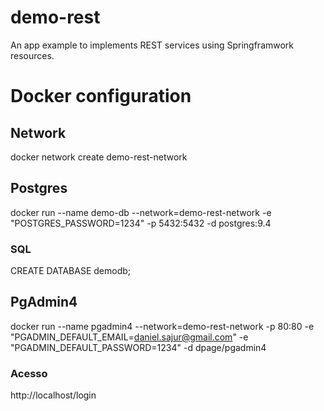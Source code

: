 # demo-rest
An app example to implements REST services using Springframwork resources.

# Docker configuration
## Network
docker network create demo-rest-network
## Postgres
docker run --name demo-db --network=demo-rest-network -e "POSTGRES_PASSWORD=1234" -p 5432:5432 -d postgres:9.4
### SQL
CREATE DATABASE demodb;
## PgAdmin4
docker run --name pgadmin4 --network=demo-rest-network -p 80:80 -e "PGADMIN_DEFAULT_EMAIL=daniel.sajur@gmail.com" -e "PGADMIN_DEFAULT_PASSWORD=1234" -d dpage/pgadmin4
### Acesso
http://localhost/login
